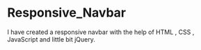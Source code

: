 # Responsive_Navbar
I have created a responsive navbar with the help of HTML , CSS , JavaScript and little bit jQuery.
